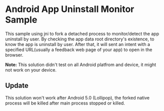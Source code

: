 Android App Uninstall Monitor Sample
======
This sample using jni to fork a detached process to monitor/detect 
the app uninstall by user.
By checking the app data root directory's existence, to know the app
is uninstall by user.
After that, it will sent an intent with a specified URL(usually a feedback
web page of your app) to open in the browser.

__Note:__
This solution didn't test on all Android platfrom and device, it might not
work on your device.

Update
------
This solution won't work after Android 5.0 (Lollipop), the forked native process
will be killed after main process stopped or killed.
